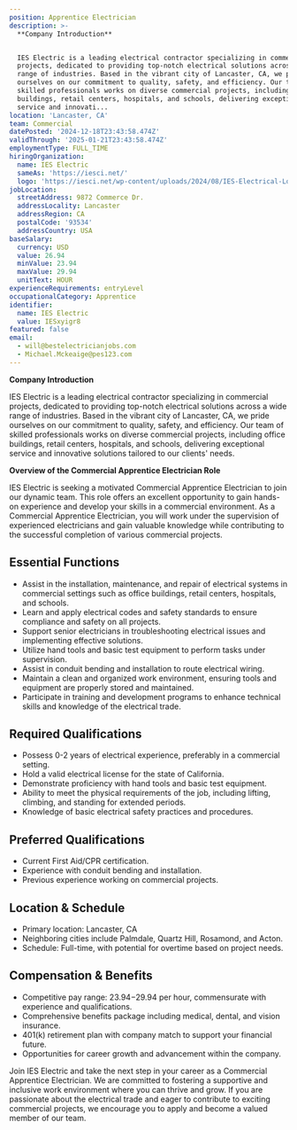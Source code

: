 ```yaml
---
position: Apprentice Electrician
description: >-
  **Company Introduction**


  IES Electric is a leading electrical contractor specializing in commercial
  projects, dedicated to providing top-notch electrical solutions across a wide
  range of industries. Based in the vibrant city of Lancaster, CA, we pride
  ourselves on our commitment to quality, safety, and efficiency. Our team of
  skilled professionals works on diverse commercial projects, including office
  buildings, retail centers, hospitals, and schools, delivering exceptional
  service and innovati...
location: 'Lancaster, CA'
team: Commercial
datePosted: '2024-12-18T23:43:58.474Z'
validThrough: '2025-01-21T23:43:58.474Z'
employmentType: FULL_TIME
hiringOrganization:
  name: IES Electric
  sameAs: 'https://iesci.net/'
  logo: 'https://iesci.net/wp-content/uploads/2024/08/IES-Electrical-Logo-color.png'
jobLocation:
  streetAddress: 9872 Commerce Dr.
  addressLocality: Lancaster
  addressRegion: CA
  postalCode: '93534'
  addressCountry: USA
baseSalary:
  currency: USD
  value: 26.94
  minValue: 23.94
  maxValue: 29.94
  unitText: HOUR
experienceRequirements: entryLevel
occupationalCategory: Apprentice
identifier:
  name: IES Electric
  value: IESxyigr8
featured: false
email:
  - will@bestelectricianjobs.com
  - Michael.Mckeaige@pes123.com
---
```




**Company Introduction**

IES Electric is a leading electrical contractor specializing in commercial projects, dedicated to providing top-notch electrical solutions across a wide range of industries. Based in the vibrant city of Lancaster, CA, we pride ourselves on our commitment to quality, safety, and efficiency. Our team of skilled professionals works on diverse commercial projects, including office buildings, retail centers, hospitals, and schools, delivering exceptional service and innovative solutions tailored to our clients' needs.

**Overview of the Commercial Apprentice Electrician Role**

IES Electric is seeking a motivated Commercial Apprentice Electrician to join our dynamic team. This role offers an excellent opportunity to gain hands-on experience and develop your skills in a commercial environment. As a Commercial Apprentice Electrician, you will work under the supervision of experienced electricians and gain valuable knowledge while contributing to the successful completion of various commercial projects.

## Essential Functions

- Assist in the installation, maintenance, and repair of electrical systems in commercial settings such as office buildings, retail centers, hospitals, and schools.
- Learn and apply electrical codes and safety standards to ensure compliance and safety on all projects.
- Support senior electricians in troubleshooting electrical issues and implementing effective solutions.
- Utilize hand tools and basic test equipment to perform tasks under supervision.
- Assist in conduit bending and installation to route electrical wiring.
- Maintain a clean and organized work environment, ensuring tools and equipment are properly stored and maintained.
- Participate in training and development programs to enhance technical skills and knowledge of the electrical trade.

## Required Qualifications

- Possess 0-2 years of electrical experience, preferably in a commercial setting.
- Hold a valid electrical license for the state of California.
- Demonstrate proficiency with hand tools and basic test equipment.
- Ability to meet the physical requirements of the job, including lifting, climbing, and standing for extended periods.
- Knowledge of basic electrical safety practices and procedures.

## Preferred Qualifications

- Current First Aid/CPR certification.
- Experience with conduit bending and installation.
- Previous experience working on commercial projects.

## Location & Schedule

- Primary location: Lancaster, CA
- Neighboring cities include Palmdale, Quartz Hill, Rosamond, and Acton.
- Schedule: Full-time, with potential for overtime based on project needs.

## Compensation & Benefits

- Competitive pay range: $23.94-$29.94 per hour, commensurate with experience and qualifications.
- Comprehensive benefits package including medical, dental, and vision insurance.
- 401(k) retirement plan with company match to support your financial future.
- Opportunities for career growth and advancement within the company.

Join IES Electric and take the next step in your career as a Commercial Apprentice Electrician. We are committed to fostering a supportive and inclusive work environment where you can thrive and grow. If you are passionate about the electrical trade and eager to contribute to exciting commercial projects, we encourage you to apply and become a valued member of our team.